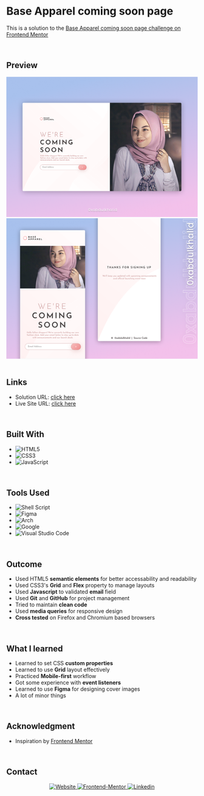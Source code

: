 # **Base Apparel coming soon page**

This is a solution to the [Base Apparel coming soon page challenge on Frontend Mentor](https://www.frontendmentor.io/challenges/base-apparel-coming-soon-page-5d46b47f8db8a7063f9331a0)

<br>


## **Preview**

<div align='center'>
<img src="https://raw.githubusercontent.com/0xabdulkhalid/base-apparel-coming-soon/main/assets/design/desktop-design.png">
<img src="https://raw.githubusercontent.com/0xabdulkhalid/base-apparel-coming-soon/main/assets/design/mobile-design.png">
</div>

<br>

## **Links**

- Solution URL: [click here](https://www.frontendmentor.io/solutions/base-apparel-coming-soon-page-but-slightly-tweaked-up-lUpGFgPDfy)
- Live Site URL: [click here](https://0xabdulkhalid.github.io/base-apparel-coming-soon/)

<br>

## **Built With**

- ![HTML5](https://img.shields.io/badge/html5-%23E34F26.svg?style=for-the-badge&logo=html5&logoColor=white)   
- ![CSS3](https://img.shields.io/badge/css3-%231572B6.svg?style=for-the-badge&logo=css3&logoColor=white)   
- ![JavaScript](https://img.shields.io/badge/javascript-%23323330.svg?style=for-the-badge&logo=javascript&logoColor=%23F7DF1E)


<br>

## **Tools Used**

- ![Shell Script](https://img.shields.io/badge/Bash-%23121011.svg?style=for-the-badge&logo=gnu-bash&logoColor=white)   
- ![Figma](https://img.shields.io/badge/Figma-F24E1E?style=for-the-badge&logo=figma&logoColor=white)
- ![Arch](https://img.shields.io/badge/Arch%20Linux-1793D1?logo=arch-linux&logoColor=fff&style=for-the-badge)
- ![Google](https://img.shields.io/badge/google-4285F4?style=for-the-badge&logo=google&logoColor=white) 
- ![Visual Studio Code](https://img.shields.io/badge/Visual%20Studio%20Code-0078d7.svg?style=for-the-badge&logo=visual-studio-code&logoColor=white)   

<br>

## **Outcome**

* Used HTML5 **semantic elements** for better accessability and readability
* Used CSS3's **Grid** and **Flex** property to manage layouts
* Used **Javascript** to validated **email** field
* Used **Git** and **GitHub** for project management
* Tried to maintain **clean code**
* Used **media queries** for responsive design
* **Cross tested** on Firefox and Chromium based browsers

<br>

## **What I learned**

* Learned to set CSS **custom properties**
* Learned to use **Grid** layout effectively
* Practiced **Mobile-first** workflow
* Got some experience with **event listeners**
* Learned to use **Figma** for designing cover images
* A lot of minor things

<br>

<!-- ACKNOWLEDGMENTS -->
## **Acknowledgment**

* Inspiration by [Frontend Mentor](https://www.frontendmentor.io)

<br>

## **Contact**

<div align=center>

<a href="https://www.0xabdulkhalid.ml">
	<img src="https://img.shields.io/badge/website-f56faf?style=for-the-badge&logo=About.me&logoColor=white" alt="Website">
  </a>
<a href="https://www.0xabdulkhalid.ml">
	<img src="https://img.shields.io/badge/Frontend Mentor-f8f9f8?style=for-the-badge&logo=Frontend-Mentor&logoColor=black" alt="Frontend-Mentor">
  </a>
<a href="https://linkedin.com/in/0xabdulkhalid" target="_blank">
	<img src="https://img.shields.io/badge/linkedin-%2300acee.svg?color=405DE6&style=for-the-badge&logo=linkedin&logoColor=white" alt=Linkedin>
  </a>

</div>
<br>
